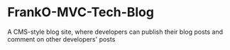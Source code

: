 # FrankO-MVC-Tech-Blog
A CMS-style blog site, where developers can publish their blog posts and comment on other developers' posts
